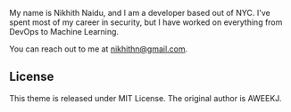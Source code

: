 
My name is Nikhith Naidu, and I am a developer based out of NYC.  I've spent most of my career in security, but I have worked on everything from DevOps to Machine Learning.  

You can reach out to me at nikhithn@gmail.com.


## License

This theme is released under MIT License.  The original author is AWEEKJ.
